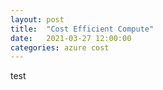 ```yaml
---
layout: post
title:  "Cost Efficient Compute"
date:   2021-03-27 12:00:00
categories: azure cost
---
```

test
